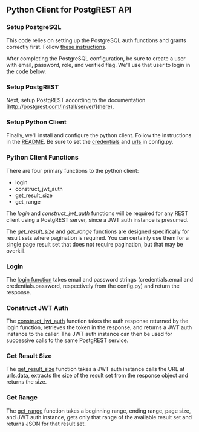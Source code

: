 ## Python Client for PostgREST API

### Setup PostgreSQL

This code relies on setting up the PostgreSQL auth functions and grants correctly first. Follow [these instructions](http://postgrest.com/examples/users/).

After completing the PostgreSQL configuration, be sure to create a user with email, password, role, and verified flag. We'll use that user to login in the code below.

### Setup PostgREST

Next, setup PostgREST according to the documentation [http://postgrest.com/install/server/](here).

### Setup Python Client

Finally, we'll install and configure the python client. Follow the instructions in the [README](https://github.com/davidthewatson/postgrest_python_requests_client/blob/master/README.md). Be sure to set the [credentials](https://github.com/davidthewatson/postgrest_python_requests_client/blob/master/config.in#L3-L5) and [urls](https://github.com/davidthewatson/postgrest_python_requests_client/blob/master/config.in#L7-L9) in config.py.

### Python Client Functions

There are four primary functions to the python client:

* login
* construct_jwt_auth
* get_result_size
* get_range

The *login* and *construct_jwt_auth* functions will be required for any REST client using a PostgREST server, since a JWT auth instance is presumed.

The *get_result_size* and *get_range* functions are designed specifically for result sets where pagination is required. You can certainly use them for a single page result set that does not require pagination, but that may be overkill.

### Login
The [login function](https://github.com/davidthewatson/postgrest_python_requests_client/blob/master/client.py#L12-L17) takes email and password strings (credentials.email and credentials.password, respectively from the config.py) and return the response.

### Construct JWT Auth
The [construct_jwt_auth](https://github.com/davidthewatson/postgrest_python_requests_client/blob/master/client.py#L20-L23) function takes the auth response returned by the login function, retrieves the token in the response, and returns a JWT auth instance to the caller. The JWT auth instance can then be used for successive calls to the same PostgREST service.

### Get Result Size
The [get_result_size](https://github.com/davidthewatson/postgrest_python_requests_client/blob/master/client.py#L26-L30) function takes a JWT auth instance calls the URL at urls.data, extracts the size of the result set from the response object and returns the size.

### Get Range
The [get_range](https://github.com/davidthewatson/postgrest_python_requests_client/blob/master/client.py#L26-L30) function takes a beginning range, ending range, page size, and JWT auth instance, gets only that range of the available result set and returns JSON for that result set.
